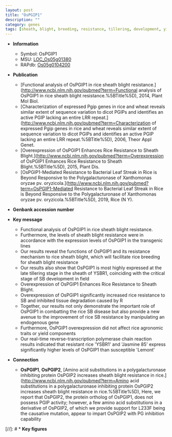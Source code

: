 ```yaml
---
layout: post
title: "OsPGIP1"
description: ""
category: genes
tags: [sheath, blight, breeding, resistance, tillering, development, yield, disease, resistant]
---
```


* **Information**  
    + Symbol: OsPGIP1  
    + MSU: [LOC_Os05g01380](http://rice.plantbiology.msu.edu/cgi-bin/ORF_infopage.cgi?orf=LOC_Os05g01380)  
    + RAPdb: [Os05g0104200](http://rapdb.dna.affrc.go.jp/viewer/gbrowse_details/irgsp1?name=Os05g0104200)  

* **Publication**  
    + [Functional analysis of OsPGIP1 in rice sheath blight resistance.](http://www.ncbi.nlm.nih.gov/pubmed?term=Functional analysis of OsPGIP1 in rice sheath blight resistance.%5BTitle%5D), 2014, Plant Mol Biol.
    + [Characterization of expressed Pgip genes in rice and wheat reveals similar extent of sequence variation to dicot PGIPs and identifies an active PGIP lacking an entire LRR repeat.](http://www.ncbi.nlm.nih.gov/pubmed?term=Characterization of expressed Pgip genes in rice and wheat reveals similar extent of sequence variation to dicot PGIPs and identifies an active PGIP lacking an entire LRR repeat.%5BTitle%5D), 2006, Theor Appl Genet.
    + [Overexpression of OsPGIP1 Enhances Rice Resistance to Sheath Blight.](http://www.ncbi.nlm.nih.gov/pubmed?term=Overexpression of OsPGIP1 Enhances Rice Resistance to Sheath Blight.%5BTitle%5D), 2015, Plant Dis.
    + [OsPGIP1-Mediated Resistance to Bacterial Leaf Streak in Rice is Beyond Responsive to the Polygalacturonase of Xanthomonas oryzae pv. oryzicola.](http://www.ncbi.nlm.nih.gov/pubmed?term=OsPGIP1-Mediated Resistance to Bacterial Leaf Streak in Rice is Beyond Responsive to the Polygalacturonase of Xanthomonas oryzae pv. oryzicola.%5BTitle%5D), 2019, Rice (N Y).

* **Genbank accession number**  

* **Key message**  
    + Functional analysis of OsPGIP1 in rice sheath blight resistance.
    + Furthermore, the levels of sheath blight resistance were in accordance with the expression levels of OsPGIP1 in the transgenic lines
    + Our results reveal the functions of OsPGIP1 and its resistance mechanism to rice sheath blight, which will facilitate rice breeding for sheath blight resistance
    + Our results also show that OsPGIP1 is most highly expressed at the late tillering stage in the sheath of YSBR1, coinciding with the critical stage of SB development in field
    + Overexpression of OsPGIP1 Enhances Rice Resistance to Sheath Blight.
    + Overexpression of OsPGIP1 significantly increased rice resistance to SB and inhibited tissue degradation caused by R
    + Together, our results not only demonstrate the important role of OsPGIP1 in combatting the rice SB disease but also provide a new avenue to the improvement of rice SB resistance by manipulating an endogenous gene
    + Furthermore, OsPGIP1 overexpression did not affect rice agronomic traits or yield components
    + Our real-time reverse-transcription polymerase chain reaction results indicated that resistant rice 'YSBR1' and 'Jasmine 85' express significantly higher levels of OsPGIP1 than susceptible 'Lemont'

* **Connection**  
    + __OsPGIP1__, __OsPGIP2__, [Amino acid substitutions in a polygalacturonase inhibiting protein OsPGIP2 increases sheath blight resistance in rice.](http://www.ncbi.nlm.nih.gov/pubmed?term=Amino acid substitutions in a polygalacturonase inhibiting protein OsPGIP2 increases sheath blight resistance in rice.%5BTitle%5D), Here, we report that OsPGIP2, the protein ortholog of OsPGIP1, does not possess PGIP activity; however, a few amino acid substitutions in a derivative of OsPGIP2, of which we provide support for L233F being the causative mutation, appear to impart OsPGIP2 with PG inhibition capability

[//]: # * **Key figures**  


